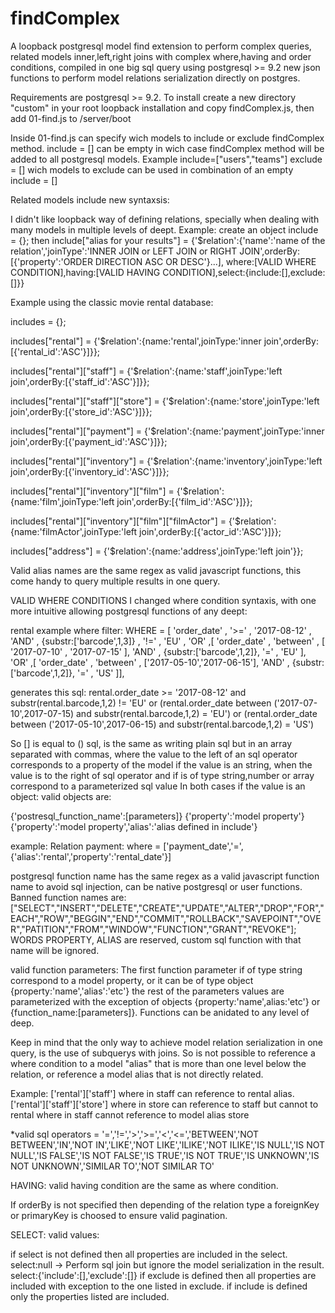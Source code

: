 # findComplex
A loopback postgresql model find extension to perform complex queries, related models inner,left,right joins with complex where,having and order conditions, compiled in one big sql query using postgresql >= 9.2 new json functions to perform model relations serialization directly on postgres.

Requirements are postgresql >= 9.2.
To install create a new directory "custom" in your root loopback installation and copy findComplex.js, then add 01-find.js to /server/boot  

Inside 01-find.js can specify wich models to include or exclude findComplex method.
include = [] can be empty in wich case findComplex method will be added to all postgresql models. 
Example include=["users","teams"]
exclude = [] wich models to exclude can be used in combination of an empty include = [] 

Related models include new syntaxsis:

I didn't like loopback way of defining relations, specially when dealing with many models in multiple levels of deept.
Example:
create an object include = {};
then 
include["alias for your results"] = {'$relation':{'name':'name of the relation','joinType':'INNER JOIN or LEFT JOIN or RIGHT JOIN',orderBy:[{'property':'ORDER DIRECTION ASC OR DESC'}...], where:[VALID WHERE CONDITION],having:[VALID HAVING CONDITION],select:{include:[],exclude:[]}}

Example using the classic movie rental database:

includes = {}; 

includes["rental"] = {'$relation':{name:'rental',joinType:'inner join',orderBy:[{'rental_id':'ASC'}]}};

includes["rental"]["staff"] = {'$relation':{name:'staff',joinType:'left join',orderBy:[{'staff_id':'ASC'}]}};

includes["rental"]["staff"]["store"] = {'$relation':{name:'store',joinType:'left join',orderBy:[{'store_id':'ASC'}]}};

includes["rental"]["payment"] = {'$relation':{name:'payment',joinType:'inner join',orderBy:[{'payment_id':'ASC'}]}};

includes["rental"]["inventory"] = {'$relation':{name:'inventory',joinType:'left join',orderBy:[{'inventory_id':'ASC'}]}};

includes["rental"]["inventory"]["film"] = {'$relation':{name:'film',joinType:'left join',orderBy:[{'film_id':'ASC'}]}};

includes["rental"]["inventory"]["film"]["filmActor"] = {'$relation':{name:'filmActor',joinType:'left join',orderBy:[{'actor_id':'ASC'}]}};

includes["address"] = {'$relation':{name:'address',joinType:'left join'}};

Valid alias names are the same regex as valid javascript functions, this come handy to query multiple results in one query.


VALID WHERE CONDITIONS
I changed where condition syntaxis, with one more intuitive allowing postgresql functions of any deept:

rental example where filter:
 WHERE = [ 'order_date' , '>=' , '2017-08-12' , 'AND' , {substr:['barcode',1,3]} , '!=' , 'EU' , 'OR' ,[ 'order_date' , 'between' , [ '2017-07-10' , '2017-07-15' ], 'AND' , {substr:['barcode',1,2]}, '=' , 'EU' ], 'OR' ,[ 'order_date' , 'between' , ['2017-05-10','2017-06-15'], 'AND' , {substr:['barcode',1,2]}, '=' , 'US' ]],
 
 generates this sql:
 rental.order_date >= '2017-08-12' and substr(rental.barcode,1,2) != 'EU' or (rental.order_date between ('2017-07-10',2017-07-15) and substr(rental.barcode,1,2) = 'EU') or (rental.order_date between ('2017-05-10',2017-06-15) and substr(rental.barcode,1,2) = 'US')
 
 So [] is equal to () sql, is the same as writing plain sql but in an array separated with commas, where the value to the left of an sql operator corresponds to a property of the model if the value is an string, when the value is to the right of sql operator and if is of type string,number or array correspond to a parameterized sql value
In both cases if the value is an object:
valid objects are:

{'postresql_function_name':[parameters]}
{'property':'model property'}
{'property':'model property','alias':'alias defined in include'}

example:
Relation payment:
where = ['payment_date','=',{'alias':'rental','property':'rental_date'}]

postgresql function name has the same regex as a valid javascript function name to avoid sql injection, can be native postgresql or user functions.
Banned function names are:
["SELECT","INSERT","DELETE","CREATE","UPDATE","ALTER","DROP","FOR","EACH","ROW","BEGGIN","END","COMMIT","ROLLBACK","SAVEPOINT","OVER","PATITION","FROM","WINDOW","FUNCTION","GRANT","REVOKE"];
WORDS PROPERTY, ALIAS are reserved, custom sql function with that name will be ignored.

valid function parameters:
The first function parameter if of type string correspond to a model property, or it can be of type object {property:'name','alias':'etc'} the rest of the parameters values are parameterized with the exception of objects {property:'name',alias:'etc'} or {function_name:[parameters]}.
Functions can be anidated to any level of deep.

Keep in mind that the only way to achieve model relation serialization in one query, is the use of subquerys with joins. So is not possible to reference a where condition to a model "alias" that is more than one level below the relation, or reference a model alias that is not directly related.

Example:
['rental']['staff'] 
where in staff can reference to rental alias.
['rental']['staff']['store']
where in store can reference to staff but cannot to rental
where in staff cannot reference to model alias store

*valid sql operators = '=','!=','>','>=','<','<=','BETWEEN','NOT BETWEEN','IN','NOT IN','LIKE','NOT LIKE','ILIKE','NOT ILIKE','IS NULL','IS NOT NULL','IS FALSE','IS NOT FALSE','IS TRUE','IS NOT TRUE','IS UNKNOWN','IS NOT UNKNOWN','SIMILAR TO','NOT SIMILAR TO' 

HAVING:
valid having condition are the same as where condition.

If orderBy is not specified then depending of the relation type a foreignKey or primaryKey is choosed to ensure valid pagination.

SELECT:
valid values:

if select is not defined then all properties are included in the select.
select:null -> Perform sql join but ignore the model serialization in the result.
select:{'include':[],'exclude':[]}
if exclude is defined then all properties are included with exception to the one listed in exclude.
if include is defined only the properties listed are included.


 
 
 
 


